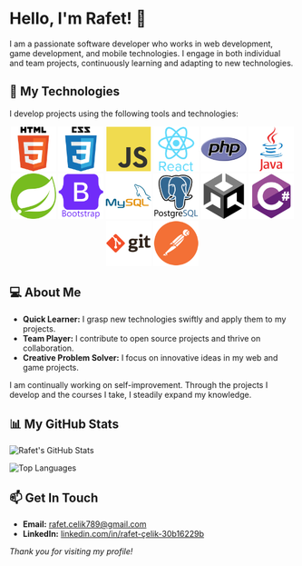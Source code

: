 # Hello, I'm Rafet! 👋

I am a passionate software developer who works in web development, game development, and mobile technologies. I engage in both individual and team projects, continuously learning and adapting to new technologies.

## 🚀 My Technologies

I develop projects using the following tools and technologies:

<p align="center">
  <img src="https://raw.githubusercontent.com/devicons/devicon/master/icons/html5/html5-original-wordmark.svg" alt="HTML5" width="80" height="80"/>
  <img src="https://raw.githubusercontent.com/devicons/devicon/master/icons/css3/css3-original-wordmark.svg" alt="CSS3" width="80" height="80"/>
  <img src="https://raw.githubusercontent.com/devicons/devicon/master/icons/javascript/javascript-original.svg" alt="JavaScript" width="80" height="80"/>
  <img src="https://raw.githubusercontent.com/devicons/devicon/master/icons/react/react-original-wordmark.svg" alt="React" width="80" height="80"/>
  <img src="https://raw.githubusercontent.com/devicons/devicon/master/icons/php/php-original.svg" alt="PHP" width="80" height="80"/>
  <img src="https://raw.githubusercontent.com/devicons/devicon/master/icons/java/java-original-wordmark.svg" alt="Java" width="80" height="80"/>
  <img src="https://raw.githubusercontent.com/devicons/devicon/master/icons/spring/spring-original.svg" alt="Spring Boot" width="80" height="80"/>
  <img src="https://raw.githubusercontent.com/devicons/devicon/master/icons/bootstrap/bootstrap-plain-wordmark.svg" alt="Bootstrap" width="80" height="80"/>
  <img src="https://raw.githubusercontent.com/devicons/devicon/master/icons/mysql/mysql-original-wordmark.svg" alt="MySQL" width="80" height="80"/>
  <img src="https://raw.githubusercontent.com/devicons/devicon/master/icons/postgresql/postgresql-original-wordmark.svg" alt="PostgreSQL" width="80" height="80"/>
  <img src="https://raw.githubusercontent.com/devicons/devicon/master/icons/unity/unity-original.svg" alt="Unity" width="80" height="80"/>
  <img src="https://raw.githubusercontent.com/devicons/devicon/master/icons/csharp/csharp-original.svg" alt="C#" width="80" height="80"/>
  <img src="https://raw.githubusercontent.com/devicons/devicon/master/icons/git/git-original-wordmark.svg" alt="Git" width="80" height="80"/>
  <img src="https://raw.githubusercontent.com/devicons/devicon/master/icons/postman/postman-original.svg" alt="Postman" width="80" height="80"/>
</p>

## 💻 About Me

- **Quick Learner:** I grasp new technologies swiftly and apply them to my projects.
- **Team Player:** I contribute to open source projects and thrive on collaboration.
- **Creative Problem Solver:** I focus on innovative ideas in my web and game projects.

I am continually working on self-improvement. Through the projects I develop and the courses I take, I steadily expand my knowledge.

## 📊 My GitHub Stats

![Rafet's GitHub Stats](https://github-readme-stats.vercel.app/api?username=rafettcelikk&show_icons=true&theme=radical)

![Top Languages](https://github-readme-stats.vercel.app/api/top-langs/?username=rafettcelikk&layout=compact&theme=radical)

## 📫 Get In Touch

- **Email:** [rafet.celik789@gmail.com](mailto:rafet.celik789@gmail.com)
- **LinkedIn:** [linkedin.com/in/rafet-çelik-30b16229b](https://linkedin.com/in/rafet-çelik-30b16229b)

_Thank you for visiting my profile!_
